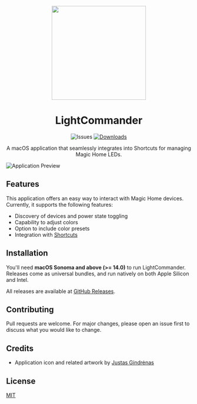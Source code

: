 <p align=center><image src="LightCommander/Assets.xcassets/AppIcon.appiconset/icon_512@2x.png" height="256" /></p>

<h1 align="center">LightCommander</h1>

<p align="center">
  <img alt="Issues" src="https://img.shields.io/github/issues-raw/martynaskre/LightCommander">
  
  <a aria-label="Download" href="https://github.com/martynaskre/LightCommander/releases/latest">
    <img alt="Downloads" src="https://img.shields.io/github/downloads/martynaskre/LightCommander/total">
  </a>
</p>

<p align="center">A macOS application that seamlessly integrates into Shortcuts for managing Magic Home LEDs.</p>

![Application Preview](https://i.imgur.com/1d7tnGX.png)

## Features

This application offers an easy way to interact with Magic Home devices. Currently, it supports the following features:
- Discovery of devices and power state toggling
- Capability to adjust colors
- Option to include color presets
- Integration with [Shortcuts](https://support.apple.com/guide/shortcuts-mac)

## Installation

You'll need **macOS Sonoma and above (>= 14.0)** to run LightCommander.
Releases come as universal bundles, and run natively on
both Apple Silicon and Intel.

All releases are available at [GitHub Releases](https://github.com/martynaskre/LightCommander/releases/).

## Contributing

Pull requests are welcome. For major changes, please open an issue first to discuss what you would like to change.

## Credits

- Application icon and related artwork by [Justas Gindrėnas](https://jugin.lt/)

## License

[MIT](LICENSE)